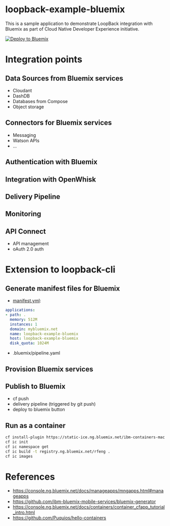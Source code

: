 # loopback-example-bluemix

This is a sample application to demonstrate LoopBack integration with Bluemix as part of Cloud Native Developer Experience initiative.

[![Deploy to Bluemix](https://bluemix.net/deploy/button.png)](https://bluemix.net/deploy?repository=https://github.com/strongloop/loopback-example-bluemix)

# Integration points

## Data Sources from Bluemix services

- Cloudant
- DashDB
- Databases from Compose
- Object storage

## Connectors for Bluemix services

- Messaging
- Watson APIs
- ...

## Authentication with Bluemix

## Integration with OpenWhisk

## Delivery Pipeline

## Monitoring

## API Connect

- API management
- oAuth 2.0 auth

# Extension to loopback-cli

## Generate manifest files for Bluemix

- [manifest.yml](https://console.ng.bluemix.net/docs/manageapps/depapps.html#appmanifest):
```yaml
applications:
- path: .
  memory: 512M
  instances: 1
  domain: mybluemix.net
  name: loopback-example-bluemix
  host: loopback-example-bluemix
  disk_quota: 1024M
```

- .bluemix/pipeline.yaml


## Provision Bluemix services
## Publish to Bluemix

- cf push
- delivery pipeline (triggered by git push)
- deploy to bluemix button

## Run as a container

```bash
cf install-plugin https://static-ice.ng.bluemix.net/ibm-containers-mac
cf ic init
cf ic namespace get
cf ic build -t registry.ng.bluemix.net/rfeng .
cf ic images
```

# References

- https://console.ng.bluemix.net/docs/manageapps/mngapps.html#manageapps
- https://github.com/ibm-bluemix-mobile-services/bluemix-generator
- https://console.ng.bluemix.net/docs/containers/container_cfapp_tutorial_intro.html
- https://github.com/Puquios/hello-containers
